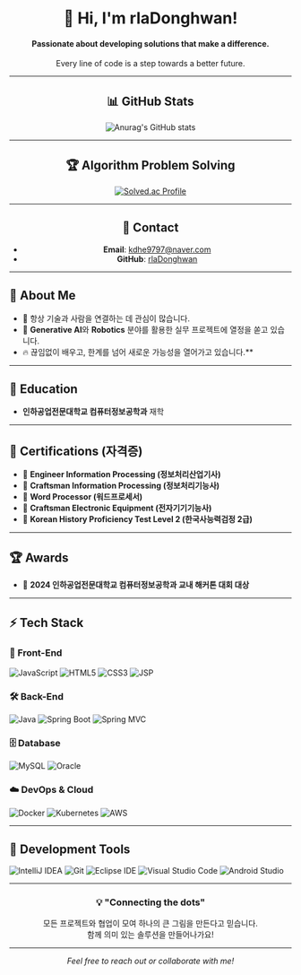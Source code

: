 <div align="center">
  
  # 👋 Hi, I'm **rlaDonghwan**!
  
  #### Passionate about developing solutions that make a difference.  
  Every line of code is a step towards a better future.
  
  ---

  ## 📊 GitHub Stats
  
  ![Anurag's GitHub stats](https://github-readme-stats.vercel.app/api?username=rlaDonghwan&show_icons=true&theme=transparent)

  ---

  ## 🏆 Algorithm Problem Solving
  
  [![Solved.ac Profile](http://mazassumnida.wtf/api/v2/generate_badge?boj=kdhe9797)](https://solved.ac/kdhe9797/)
  
  ---

  ## 📩 Contact
  
  - **Email**: [kdhe9797@naver.com](mailto:kdhe9797@naver.com)  
  - **GitHub**: [rlaDonghwan](https://github.com/rlaDonghwan)
  
  ---
  
</div>

## 🚀 About Me
- 🤝 항상 기술과 사람을 연결하는 데 관심이 많습니다.
- 🤖 **Generative AI**와 **Robotics** 분야를 활용한 실무 프로젝트에 열정을 쏟고 있습니다.
- 🔥 끊임없이 배우고, 한계를 넘어 새로운 가능성을 열어가고 있습니다.**

---

## 🏫 Education
- **인하공업전문대학교 컴퓨터정보공학과** 재학

---

## 🏅 Certifications (자격증)
- 📜 **Engineer Information Processing (정보처리산업기사)**
- 📜 **Craftsman Information Processing (정보처리기능사)**
- 📜 **Word Processor (워드프로세서)**
- 📜 **Craftsman Electronic Equipment (전자기기기능사)**
- 📜 **Korean History Proficiency Test Level 2 (한국사능력검정 2급)**

---

## 🏆 Awards
- 🏅 **2024 인하공업전문대학교 컴퓨터정보공학과 교내 해커톤 대회 대상**

---

## ⚡ Tech Stack

### 🎨 Front-End
![JavaScript](https://img.shields.io/badge/JavaScript-F7DF1E?style=flat&logo=javascript&logoColor=black)
![HTML5](https://img.shields.io/badge/HTML5-E34F26?style=flat&logo=html5&logoColor=white)
![CSS3](https://img.shields.io/badge/CSS3-1572B6?style=flat&logo=css3&logoColor=white)
![JSP](https://img.shields.io/badge/JSP-007396?style=flat&logo=apache&logoColor=white)

### 🛠️ Back-End
![Java](https://img.shields.io/badge/Java-007396?style=flat&logo=openjdk&logoColor=white)
![Spring Boot](https://img.shields.io/badge/Spring%20Boot-6DB33F?style=flat&logo=springboot&logoColor=white)
![Spring MVC](https://img.shields.io/badge/Spring%20MVC-6DB33F?style=flat&logo=spring&logoColor=white)

### 🗄️ Database
![MySQL](https://img.shields.io/badge/MySQL-4479A1?style=flat&logo=mysql&logoColor=white)
![Oracle](https://img.shields.io/badge/Oracle-F80000?style=flat&logo=oracle&logoColor=white)

### ☁️ DevOps & Cloud
![Docker](https://img.shields.io/badge/Docker-2496ED?style=flat&logo=docker&logoColor=white)
![Kubernetes](https://img.shields.io/badge/Kubernetes-326CE5?style=flat&logo=kubernetes&logoColor=white)
![AWS](https://img.shields.io/badge/AWS-232F3E?style=flat&logo=amazonaws&logoColor=white)

---

## 🔧 Development Tools
![IntelliJ IDEA](https://img.shields.io/badge/IntelliJ%20IDEA-000000.svg?&style=for-the-badge&logo=IntelliJ%20IDEA&logoColor=white)
![Git](https://img.shields.io/badge/Git-F05032.svg?&style=for-the-badge&logo=Git&logoColor=white)
![Eclipse IDE](https://img.shields.io/badge/Eclipse%20IDE-2C2255.svg?&style=for-the-badge&logo=Eclipse%20IDE&logoColor=white)
![Visual Studio Code](https://img.shields.io/badge/Visual%20Studio%20Code-007ACC.svg?&style=for-the-badge&logo=Visual%20Studio%20Code&logoColor=white)
![Android Studio](https://img.shields.io/badge/Android%20Studio-3DDC84.svg?&style=for-the-badge&logo=Android%20Studio&logoColor=white)

---

<div align="center">
  
  ### 💡 "Connecting the dots"  
  모든 프로젝트와 협업이 모여 하나의 큰 그림을 만든다고 믿습니다.  
  함께 의미 있는 솔루션을 만들어나가요!

  ---
  
  _Feel free to reach out or collaborate with me!_
  
</div>
